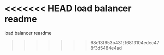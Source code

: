 <<<<<<< HEAD
load balancer readme
=======
load balancer reaadme
>>>>>>> 68e13f653b4312f6813104edec478f3d5484e4ad
